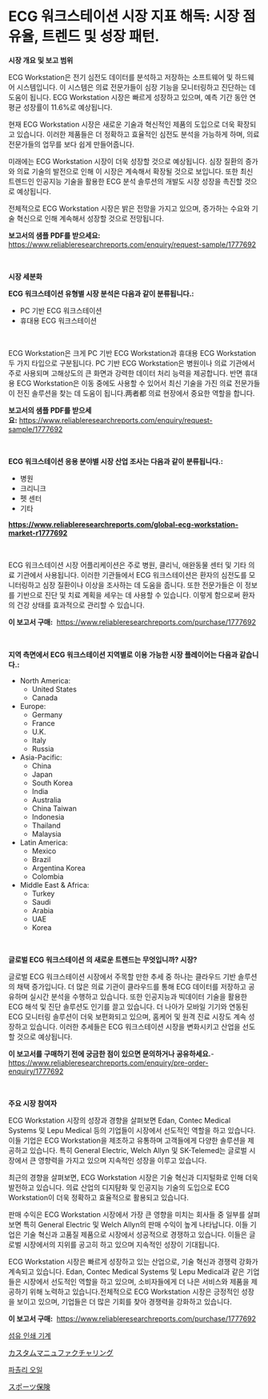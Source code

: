 <p><h1>ECG 워크스테이션 시장 지표 해독: 시장 점유율, 트렌드 및 성장 패턴.</h1></p><p><strong>시장 개요 및 보고 범위</strong></p>
<p><p>ECG Workstation은 전기 심전도 데이터를 분석하고 저장하는 소프트웨어 및 하드웨어 시스템입니다. 이 시스템은 의료 전문가들이 심장 기능을 모니터링하고 진단하는 데 도움이 됩니다. ECG Workstation 시장은 빠르게 성장하고 있으며, 예측 기간 동안 연평균 성장률이 11.6%로 예상됩니다.</p><p>현재 ECG Workstation 시장은 새로운 기술과 혁신적인 제품의 도입으로 더욱 확장되고 있습니다. 이러한 제품들은 더 정확하고 효율적인 심전도 분석을 가능하게 하며, 의료 전문가들의 업무를 보다 쉽게 만들어줍니다.</p><p>미래에는 ECG Workstation 시장이 더욱 성장할 것으로 예상됩니다. 심장 질환의 증가와 의료 기술의 발전으로 인해 이 시장은 계속해서 확장될 것으로 보입니다. 또한 최신 트렌드인 인공지능 기술을 활용한 ECG 분석 솔루션의 개발도 시장 성장을 촉진할 것으로 예상됩니다.</p><p>전체적으로 ECG Workstation 시장은 밝은 전망을 가지고 있으며, 증가하는 수요와 기술 혁신으로 인해 계속해서 성장할 것으로 전망됩니다.</p></p>
<p><strong>보고서의 샘플 PDF를 받으세요:</strong> <a href="https://www.reliableresearchreports.com/enquiry/request-sample/1777692">https://www.reliableresearchreports.com/enquiry/request-sample/1777692</a></p>
<p>&nbsp;</p>
<p><strong>시장 세분화</strong></p>
<p><strong>ECG 워크스테이션 유형별 시장 분석은 다음과 같이 분류됩니다.:</strong></p>
<p><ul><li>PC 기반 ECG 워크스테이션</li><li>휴대용 ECG 워크스테이션</li></ul></p>
<p>&nbsp;</p>
<p><p>ECG Workstation은 크게 PC 기반 ECG Workstation과 휴대용 ECG Workstation 두 가지 타입으로 구분됩니다. PC 기반 ECG Workstation은 병원이나 의료 기관에서 주로 사용되며 고해상도의 큰 화면과 강력한 데이터 처리 능력을 제공합니다. 반면 휴대용 ECG Workstation은 이동 중에도 사용할 수 있어서 최신 기술을 가진 의료 전문가들이 전진 솔루션을 찾는 데 도움이 됩니다.两者都 의료 현장에서 중요한 역할을 합니다.</p></p>
<p><strong>보고서의 샘플 PDF를 받으세요:</strong>&nbsp;<a href="https://www.reliableresearchreports.com/enquiry/request-sample/1777692">https://www.reliableresearchreports.com/enquiry/request-sample/1777692</a></p>
<p>&nbsp;</p>
<p><strong> ECG 워크스테이션 응용 분야별 시장 산업 조사는 다음과 같이 분류됩니다.:</strong></p>
<p><ul><li>병원</li><li>크리니크</li><li>펫 센터</li><li>기타</li></ul></p>
<p><strong><a href="https://www.reliableresearchreports.com/global-ecg-workstation-market-r1777692">https://www.reliableresearchreports.com/global-ecg-workstation-market-r1777692</a></strong></p>
<p>&nbsp;</p>
<p><p>ECG 워크스테이션 시장 어플리케이션은 주로 병원, 클리닉, 애완동물 센터 및 기타 의료 기관에서 사용됩니다. 이러한 기관들에서 ECG 워크스테이션은 환자의 심전도를 모니터링하고 심장 질환이나 이상을 조사하는 데 도움을 줍니다. 또한 전문가들은 이 정보를 기반으로 진단 및 치료 계획을 세우는 데 사용할 수 있습니다. 이렇게 함으로써 환자의 건강 상태를 효과적으로 관리할 수 있습니다.</p></p>
<p><strong>이 보고서 구매:</strong>&nbsp; <a href="https://www.reliableresearchreports.com/purchase/1777692">https://www.reliableresearchreports.com/purchase/1777692</a></p>
<p>&nbsp;</p>
<p><strong>지역 측면에서 ECG 워크스테이션 지역별로 이용 가능한 시장 플레이어는 다음과 같습니다.:</strong></p>
<p><ul>
    <li>
        North America:
        <ul>
            <li>United States</li>
            <li>Canada</li>
        </ul>
    </li>
    <li>
        Europe:
        <ul>
            <li>Germany</li>
            <li>France</li>
            <li>U.K.</li>
            <li>Italy</li>
            <li>Russia</li>
        </ul>
    </li>
    <li>
        Asia-Pacific:
        <ul>
            <li>China</li>
            <li>Japan</li>
            <li>South Korea</li>
            <li>India</li>
            <li>Australia</li>
            <li>China Taiwan</li>
            <li>Indonesia</li>
            <li>Thailand</li>
            <li>Malaysia</li>
        </ul>
    </li>
    <li>
        Latin America:
        <ul>
            <li>Mexico</li>
            <li>Brazil</li>
            <li>Argentina Korea</li>
            <li>Colombia</li>
        </ul>
    </li>
    <li>
        Middle East & Africa:
        <ul>
            <li>Turkey</li>
            <li>Saudi</li>
            <li>Arabia</li>
            <li>UAE</li>
            <li>Korea</li>
        </ul>
    </li>
    </ul></p>
<p>&nbsp;</p>
<p><strong>글로벌 ECG 워크스테이션 의 새로운 트렌드는 무엇입니까? 시장?</strong></p>
<p><p>글로벌 ECG 워크스테이션 시장에서 주목할 만한 추세 중 하나는 클라우드 기반 솔루션의 채택 증가입니다. 더 많은 의료 기관이 클라우드를 통해 ECG 데이터를 저장하고 공유하며 실시간 분석을 수행하고 있습니다. 또한 인공지능과 빅데이터 기술을 활용한 ECG 해석 및 진단 솔루션도 인기를 끌고 있습니다. 더 나아가 모바일 기기와 연동된 ECG 모니터링 솔루션이 더욱 보편화되고 있으며, 홈케어 및 원격 진료 시장도 계속 성장하고 있습니다. 이러한 추세들은 ECG 워크스테이션 시장을 변화시키고 산업을 선도할 것으로 예상됩니다.</p></p>
<p><strong>이 보고서를 구매하기 전에 궁금한 점이 있으면 문의하거나 공유하세요.</strong>- <a href="https://www.reliableresearchreports.com/enquiry/pre-order-enquiry/1777692">https://www.reliableresearchreports.com/enquiry/pre-order-enquiry/1777692</a></p>
<p>&nbsp;</p>
<p><strong>주요 시장 참여자</strong></p>
<p><p>ECG Workstation 시장의 성장과 경향을 살펴보면 Edan, Contec Medical Systems 및 Lepu Medical 등의 기업들이 시장에서 선도적인 역할을 하고 있습니다. 이들 기업은 ECG Workstation을 제조하고 유통하며 고객들에게 다양한 솔루션을 제공하고 있습니다. 특히 General Electric, Welch Allyn 및 SK-Telemed는 글로벌 시장에서 큰 영향력을 가지고 있으며 지속적인 성장을 이루고 있습니다.</p><p>최근의 경향을 살펴보면, ECG Workstation 시장은 기술 혁신과 디지털화로 인해 더욱 발전하고 있습니다. 의료 산업의 디지턈화 및 인공지능 기술의 도입으로 ECG Workstation이 더욱 정확하고 효율적으로 활용되고 있습니다.</p><p>판매 수익은 ECG Workstation 시장에서 가장 큰 영향을 미치는 회사들 중 일부를 살펴보면 특히 General Electric 및 Welch Allyn의 판매 수익이 높게 나타납니다. 이들 기업은 기술 혁신과 고품질 제품으로 시장에서 성공적으로 경쟁하고 있습니다. 이들은 글로벌 시장에서의 지위를 공고히 하고 있으며 지속적인 성장이 기대됩니다.</p><p>ECG Workstation 시장은 빠르게 성장하고 있는 산업으로, 기술 혁신과 경쟁력 강화가 계속되고 있습니다. Edan, Contec Medical Systems 및 Lepu Medical과 같은 기업들은 시장에서 선도적인 역할을 하고 있으며, 소비자들에게 더 나은 서비스와 제품을 제공하기 위해 노력하고 있습니다.전체적으로 ECG Workstation 시장은 긍정적인 성장을 보이고 있으며, 기업들은 더 많은 기회를 찾아 경쟁력을 강화하고 있습니다.</p></p>
<p><strong>이 보고서 구매:</strong>&nbsp;&nbsp;<a href="https://www.reliableresearchreports.com/purchase/1777692">https://www.reliableresearchreports.com/purchase/1777692</a></p>
<p><p><a href="https://medium.com/@autumnberge/%ED%85%8D%EC%8A%A4%ED%83%80%EC%9D%BC-%ED%94%84%EB%A6%B0%ED%8C%85-%EA%B8%B0%EA%B3%84-%EC%8B%9C%EC%9E%A5-%EB%B6%84%EC%84%9D-cagr-%EC%8B%9C%EC%9E%A5-%EC%84%B8%EB%B6%84%ED%99%94-%EB%B0%8F-%EA%B8%80%EB%A1%9C%EB%B2%8C-%EC%82%B0%EC%97%85-%EA%B0%9C%EC%9A%94-5bf54dd87f68">섬유 인쇄 기계</a></p><p><a href="https://medium.com/@jerrycurtis23/2024%E5%B9%B4%E3%81%8B%E3%82%892031%E5%B9%B4%E3%81%BE%E3%81%A7%E3%81%AE%E6%9C%9F%E9%96%93%E3%81%AB%E4%BA%88%E6%B8%AC%E3%81%95%E3%82%8C%E3%82%8B%E3%82%AB%E3%82%B9%E3%82%BF%E3%83%A0%E8%A3%BD%E9%80%A0%E5%B8%82%E5%A0%B4%E3%81%AE%E5%88%86%E6%9E%90%E3%81%A8%E8%A6%8F%E6%A8%A1-954357b5eb66">カスタムマニュファクチャリング</a></p><p><a href="https://medium.com/@christianlarkinus/%ED%8C%A8%EC%B8%84%EB%A6%AC-%EC%98%A4%EC%9D%BC-%EC%8B%9C%EC%9E%A5-%EA%B7%9C%EB%AA%A8%EB%8A%94-%EA%B8%80%EB%A1%9C%EB%B2%8C-%EC%82%B0%EC%97%85%EC%97%90%EC%84%9C-%EC%B5%9C%EC%A0%81%EC%9D%98-%EB%A7%88%EC%BC%80%ED%8C%85-%EC%B1%84%EB%84%90%EC%9D%84-%EB%82%98%ED%83%80%EB%83%85%EB%8B%88%EB%8B%A4-b04c405794d1">파촐리 오일</a></p><p><a href="https://medium.com/@josuehezog2023/%E3%82%B9%E3%83%9D%E3%83%BC%E3%83%84%E4%BF%9D%E9%99%BA%E5%B8%82%E5%A0%B4-%E5%B8%82%E5%A0%B4%E3%82%B7%E3%82%A7%E3%82%A2-%E5%B8%82%E5%A0%B4%E5%8B%95%E5%90%91-%E3%81%8A%E3%82%88%E3%81%B3%E5%B0%86%E6%9D%A5%E3%81%AE%E6%88%90%E9%95%B7%E3%82%92%E6%8E%A2%E3%82%8B-0da751dcb56b">スポーツ保険</a></p></p>